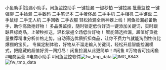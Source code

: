 小鱼助手|捡漏小助手。闲鱼监控助手 一键捡漏 一键秒拍 一键拉黑 批量监控 一键强聊  二手捡漏 二手数码 二手笔记本 二手奢侈品 二手手机 二手相机 二手键盘 二手鼠标 二手无人机 二手回收 二手衣服 轻松捡漏全新神器上线！闲鱼捡漏必备助手，助你高效抢好物！ 多品类监控，随时锁定低价好货一键添加关键词，实时跟踪目标商品，上架秒推送，轻松掌握全场低价好物！ 智能筛选捡漏，超值好货批量推荐精准分析价格走势，自动筛选优质折扣商品，让你不费力气就能淘到性价比爆棚的宝贝。 专属定制体验，好物从不溜走输入关键词，轻松开启智能捡漏模式，把隐藏的超值好货一网打尽！闲鱼捡漏从此更简单！#闲鱼 #万物皆可挂闲鱼 #电商运营 #电商小助手 #闲鱼监控软件![fw_tmp_data](https://github.com/user-attachments/assets/b3a464cd-ccc7-4cab-9595-3ae6b39d6e2a)
![IMG_8843](https://github.com/user-attachments/assets/77e752e1-49a7-445c-a1eb-7e6860319c9f)
![fw_tmp_data](https://github.com/user-attachments/assets/175d077d-7323-485d-964d-48ea0c12038c)
